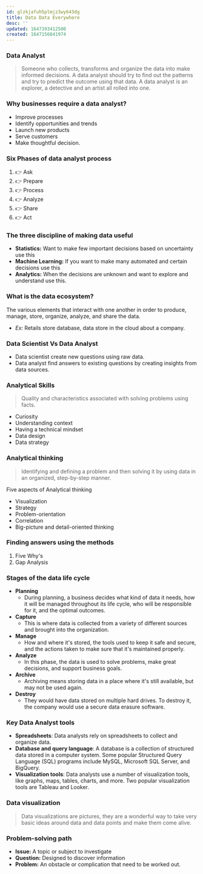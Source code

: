 ```yaml
---
id: glzkjafuh5plmjz3wy643dg
title: Data Data Everywhere
desc: ''
updated: 1647393412500
created: 1647156841974
---
```

### Data Analyst

> Someone who collects, transforms and organize the data into make informed decisions. A data analyst should try to find out the patterns and try to predict the outcome using that data. A data analyst is an explorer, a detective and an artist all rolled into one.

### Why businesses require a data analyst?

- Improve processes
- Identify opportunities and trends
- Launch new products
- Serve customers
- Make thoughtful decision.

### Six Phases of data analyst process

1. 👉 Ask
2. 👉 Prepare
3. 👉 Process
4. 👉 Analyze
5. 👉 Share
6. 👉 Act

### The three discipline of making data useful

- **Statistics:** Want to make few important decisions based on uncertainty use this
- **Machine Learning:** If you want to make many automated and certain decisions use this
- **Analytics:** When the decisions are unknown and want to explore and understand use this.

### What is the data ecosystem?

The various elements that interact with one another in order to produce, manage, store, organize, analyze, and share the data.

- *Ex:* Retails store database, data store in the cloud about a company.

### Data Scientist Vs Data Analyst

- Data scientist create new questions using raw data.
- Data analyst find answers to existing questions by creating insights from data sources.

### Analytical Skills

> Quality and characteristics associated with solving problems using facts.

- Curiosity
- Understanding context
- Having a technical mindset
- Data design
- Data strategy

### Analytical thinking

> Identifying and defining a problem and then solving it by using data in an organized, step-by-step manner.

Five aspects of Analytical thinking

- Visualization
- Strategy
- Problem-orientation
- Correlation
- Big-picture and detail-oriented thinking

### Finding answers using the methods

1. Five Why's
2. Gap Analysis

### Stages of the data life cycle

- **Planning**
  - During planning, a business decides what kind of data it needs, how it will be managed throughout its life cycle, who will be responsible for it, and the optimal outcomes.
- **Capture**
  - This is where data is collected from a variety of different sources and brought into the organization.
- **Manage**
  - How and where it's stored, the tools used to keep it safe and secure, and the actions taken to make sure that it's maintained properly.
- **Analyze**
  - In this phase, the data is used to solve problems, make great decisions, and support business goals.
- **Archive**
  - Archiving means storing data in a place where it's still available, but may not be used again.
- **Destroy**
  - They would have data stored on multiple hard drives. To destroy it, the company would use a secure data erasure software.

### Key Data Analyst tools

- **Spreadsheets**: Data analysts rely on spreadsheets to collect and organize data.
- **Database and query language**: A database is a collection of structured data stored in a computer system. Some popular Structured Query Language (SQL) programs include MySQL, Microsoft SQL Server, and BigQuery.
- **Visualization tools**: Data analysts use a number of visualization tools, like graphs, maps, tables, charts, and more. Two popular visualization tools are Tableau and Looker.

### Data visualization

> Data visualizations are pictures, they are a wonderful way to take very basic ideas around data and data points and make them come alive.

### Problem-solving path

- **Issue:** A topic or subject to investigate
- **Question:** Designed to discover information
- **Problem:** An obstacle or complication that need to be worked out.